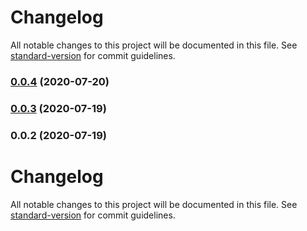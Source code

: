# Changelog

All notable changes to this project will be documented in this file. See [standard-version](https://github.com/conventional-changelog/standard-version) for commit guidelines.

### [0.0.4](https://github.com/sam0sva1/react-wire-table/compare/v0.0.3...v0.0.4) (2020-07-20)

### [0.0.3](https://github.com/sam0sva1/react-wire-table/compare/v0.0.2...v0.0.3) (2020-07-19)

### 0.0.2 (2020-07-19)

# Changelog

All notable changes to this project will be documented in this file. See [standard-version](https://github.com/conventional-changelog/standard-version) for commit guidelines.
